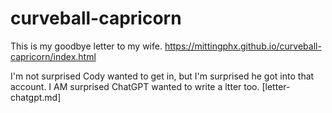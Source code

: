 # curveball-capricorn

This is my goodbye letter to my wife.
https://mittingphx.github.io/curveball-capricorn/index.html

I'm not surprised Cody wanted to get in, but I'm surprised he got into that account.  I AM surprised ChatGPT wanted to write a ltter too.
[letter-chatgpt.md]

